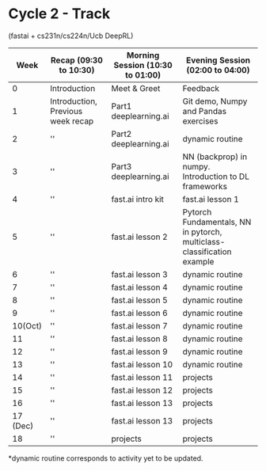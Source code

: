 # Cycle 2 - Track 
(fastai + cs231n/cs224n/Ucb DeepRL)

|Week|Recap (09:30 to 10:30)| Morning Session (10:30 to 01:00)| Evening Session (02:00 to 04:00) |
|---|----|---|---|
|0| Introduction | Meet & Greet | Feedback |
| 1  | Introduction, Previous week recap| Part1 deeplearning.ai  | Git demo, Numpy and Pandas exercises|
| 2 | ''|Part2 deeplearning.ai  | dynamic routine |
| 3  | ''| Part3 deeplearning.ai  |  NN (backprop) in numpy. Introduction to DL frameworks |
| 4  |'' |fast.ai intro kit  | fast.ai lesson 1 |
| 5  |'' | fast.ai lesson 2 |  Pytorch Fundamentals, NN in pytorch, multiclass-classification example |
| 6  | ''| fast.ai lesson 3 |  dynamic routine | Discussion on the Kaggle competition - Planet:Understanding Amazon from the Space
| 7  | ''|fast.ai lesson 4  | dynamic routine |
| 8  | ''| fast.ai lesson 5 | dynamic routine |
| 9  | ''| fast.ai lesson 6 | dynamic routine |
| 10(Oct)  | ''|fast.ai lesson 7  | dynamic routine  |
|  11  |'' |fast.ai lesson 8 | dynamic routine  |
|  12 |'' |fast.ai lesson 9 | dynamic routine  |
|  13 |'' |fast.ai lesson 10 | dynamic routine  |
|  14 |'' |fast.ai lesson 11 | projects |
|  15 |'' |fast.ai lesson 12 | projects |
|  16 |'' |fast.ai lesson 13 | projects  |
|  17 (Dec)|'' |fast.ai lesson 13 | projects  |
|18 |''|projects |projects|


*dynamic routine corresponds to activity yet to be updated.
